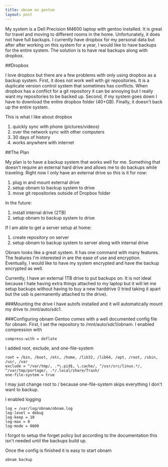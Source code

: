 ```yaml
---
title: obnam on gentoo
layout: post
---
```


My system is a Dell Precision M4600 laptop with gentoo installed. It is great for travel and moving to different rooms in the home. Unfortunately, it does not have full backups. I currently have dropbox for my personal data but after after working on this system for a year, I would like to have backups for the entire system. The solution is to have real backups along with dropbox. 

##Dropbox

I love dropbox but there are a few problems with only using dropbox as a backup system. First, it does not work well with gir repositories. It is a duplicate version control system that sometimes has conflicts. When dropbox has a conflict for a git repository it can be annoying but I really want my repositories to be backed up. Second, if my system goes down I have to download the entire dropbox folder (40+GB). Finally, it doesn't back up the entire system.

This is what I like about dropbox

1. quickly sync with phone (pictures/videos)
2. over the network sync with other computers
3. 30 days of history
4. works anywhere with internet

##The Plan

My plan is to have a backup system that works well for me. Something that doesn't require an external hard drive and allows me to do backups while traveling. Right now I only have an external drive so this is it for now:

1. plug in and mount external drive
2. setup obnam to backup system to drive
3. move git repositories outside of Dropbox folder

In the future:

1. install internal drive (2TB)
2. setup obnam to backup system to drive

If I am able to get a server setup at home:

1. create repository on server
2. setup obnam to backup system to server along with internal drive

Obnam looks like a great system. It has one command with many features. The features I'm interested in are the ease of use and encryption. Eventually, I would like to have my system encrypted and have the backup encrypted as well.

Currently, I have an external 1TB drive to put backups on. It is not ideal because I hate having extra things attached to my laptop but it will let me setup backups without having to buy a new harddrive (I tried taking it apart but the usb is permanently attached to the drive).

###Mounting the drive
I have autofs installed and it will automatically mount my drive to /mnt/auto/sdc1.

###Configuring obnam
Gentoo comes with a well documented config file for obnam. First, I set the repository to /mnt/auto/sdc1/obnam. I enabled compression with

    compress-with = deflate
    
I added root, exclude, and one-file-system

    root = /bin, /boot, /etc, /home, /lib32, /lib64, /opt, /root, /sbin, /usr, /var
    exclude = ^/var/tmp/, .*\.pid$, \.cache/, ^/usr/src/linux.*/, ^/var/tmp/portage/, .*/.local/share/Trash/
    one-file-system = true

I may just change root to / because one-file-system skips everything I don't want to backup.

I enabled logging

    log = /var/log/obnam/obnam.log
    log-level = debug
    log-keep = 10
    log-max = 0
    log-mode = 0600
    
I forgot to setup the forget policy but according to the documentation this isn't needed until the backups build up.

Once the config is finished it is easy to start obnam

    obnam backup

